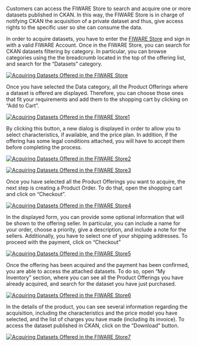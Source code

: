 Customers can access the FIWARE Store to search and acquire one or more datasets
published in CKAN. In this way, the FIWARE Store is in charge of notifying CKAN
the acquisition of a private dataset and thus, give access rights to the
specific user so she can consume the data.

In order to acquire datasets, you have to enter the
[FIWARE Store](https://store.lab.fiware.org/) and sign in with a valid FIWARE
Account. Once in the FIWARE Store, you can search for CKAN datasets filtering by
category. In particular, you can browse categories using the the breadcrumb
located in the top of the offering list, and search for the “Datasets” category.

[![Acquiring Datasets Offered in the
FIWARE Store](../images/Acquiring-Datasets-Offered-in-the-WStore.png)](../images/Acquiring-Datasets-Offered-in-the-WStore.png)

Once you have selected the Data category, all the Product Offerings where a
dataset is offered are displayed. Therefore, you can choose those ones that fit
your requirements and add them to the shopping cart by clicking on “Add to
Cart”.

[![Acquiring Datasets Offered in the
FIWARE Store1](../images/Acquiring-Datasets-Offered-in-the-WStore1.png)](../images/Acquiring-Datasets-Offered-in-the-WStore1.png)

By clicking this button, a new dialog is displayed in order to allow you to
select characteristics, if available, and the price plan. In addition, if the
offering has some legal conditions attached, you will have to accept them before
completing the process.

[![Acquiring Datasets Offered in the
FIWARE Store2](../images/Acquiring-Datasets-Offered-in-the-WStore2.png)](../images/Acquiring-Datasets-Offered-in-the-WStore2.png)

[![Acquiring Datasets Offered in the
FIWARE Store3](../images/Acquiring-Datasets-Offered-in-the-WStore3.png)](../images/Acquiring-Datasets-Offered-in-the-WStore3.png)

Once you have selected all the Product Offerings you want to acquire, the next
step is creating a Product Order. To do that, open the shopping cart and click
on “Checkout”.

[![Acquiring Datasets Offered in the
FIWARE Store4](../images/Acquiring-Datasets-Offered-in-the-WStore4.png)](../images/Acquiring-Datasets-Offered-in-the-WStore4.png)

In the displayed form, you can provide some optional information that will be
shown to the offering seller. In particular, you can include a name for your
order, choose a priority, give a description, and include a note for the
sellers. Additionally, you have to select one of your shipping addresses. To
proceed with the payment, click on “Checkout”

[![Acquiring Datasets Offered in the
FIWARE Store5](../images/Acquiring-Datasets-Offered-in-the-WStore5.png)](../images/Acquiring-Datasets-Offered-in-the-WStore5.png)

Once the offering has been acquired and the payment has been confirmed, you are
able to access the attached datasets. To do so, open “My Inventory” section,
where you can see all the Product Offerings you have already acquired, and
search for the dataset you have just purchased.

[![Acquiring Datasets Offered in the
FIWARE Store6](../images/Acquiring-Datasets-Offered-in-the-WStore6.png)](../images/Acquiring-Datasets-Offered-in-the-WStore6.png)

In the details of the product, you can see several information regarding the
acquisition, including the characteristics and the price model you have
selected, and the list of charges you have made (including its invoice). To
access the dataset published in CKAN, click on the “Download” button.

[![Acquiring Datasets Offered in the
FIWARE Store7](../images/Acquiring-Datasets-Offered-in-the-WStore7.png)](../images/Acquiring-Datasets-Offered-in-the-WStore7.png)
